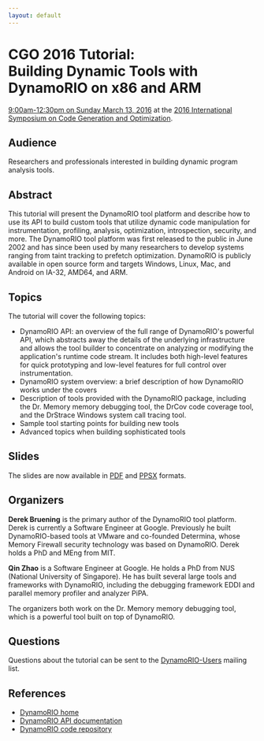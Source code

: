 ```yaml
---
layout: default
---
```


# CGO 2016 Tutorial:<br> Building Dynamic Tools with DynamoRIO on x86 and ARM


[9:00am-12:30pm
on Sunday March 13, 2016](http://cgo.org/cgo2016/event/building-dynamic-tools-with-dynamorio-on-x86-and-arm-dynamorio/?instance_id=14) at the [2016
International Symposium on Code Generation and Optimization](http://cgo.org/cgo2016/).


## Audience

Researchers and professionals interested in building dynamic program
analysis tools.


## Abstract


  This tutorial will present the DynamoRIO tool platform and describe how
  to use its API to build custom tools that utilize dynamic code
  manipulation for instrumentation, profiling, analysis, optimization,
  introspection, security, and more.  The DynamoRIO tool platform was first
  released to the public in June 2002 and has since been used by many
  researchers to develop systems ranging from taint tracking to prefetch
  optimization.  DynamoRIO is publicly available in open source form and
  targets Windows, Linux, Mac, and Android on IA-32, AMD64, and ARM.


## Topics

The tutorial will cover the following topics:

*  DynamoRIO API: an overview of the full range of DynamoRIO's powerful
    API, which abstracts away the details of the underlying infrastructure
    and allows the tool builder to concentrate on analyzing or modifying
    the application's runtime code stream.  It includes both high-level
    features for quick prototyping and low-level features for full control
    over instrumentation.
*  DynamoRIO system overview: a brief description of how DynamoRIO works
    under the covers
*  Description of tools provided with the DynamoRIO package, including
    the Dr. Memory memory debugging tool, the DrCov code coverage tool,
    and the DrStrace Windows system call tracing tool.
*  Sample tool starting points for building new tools
*  Advanced topics when building sophisticated tools



## Slides


The slides are now available
in [PDF](https://github.com/DynamoRIO/dynamorio/releases/download/release_6_1_0/DynamoRIO-tutorial-mar2016.pdf)
and [PPSX](https://github.com/DynamoRIO/dynamorio/releases/download/release_6_1_0/DynamoRIO-tutorial-mar2016.ppsx)
formats.


## Organizers


**Derek Bruening** is the primary author of the DynamoRIO tool platform.  
  Derek is currently a Software Engineer at Google.
  Previously he built DynamoRIO-based tools at VMware and co-founded
  Determina, whose Memory Firewall security technology was based on
  DynamoRIO.  Derek holds a PhD and MEng from MIT.

**Qin Zhao** is a Software Engineer at Google. He holds a
PhD from NUS (National University of Singapore).  He has built several
large tools and frameworks with DynamoRIO, including the debugging
framework EDDI and parallel memory profiler and analyzer PiPA.



The organizers both work on the Dr. Memory memory debugging tool,
which is a powerful tool built on top of DynamoRIO.


## Questions

Questions about the tutorial can be sent to the
[DynamoRIO-Users](http://groups.google.com/group/DynamoRIO-Users)
mailing list.


## References


* [DynamoRIO home](http://dynamorio.org/)
* [DynamoRIO API documentation](http://dynamorio.org/dynamorio_docs/)
* [DynamoRIO code repository](https://github.com/DynamoRIO/dynamorio)


